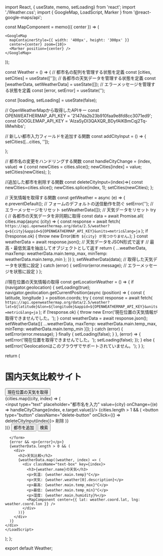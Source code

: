 import React, { useState, memo, setLoading} from 'react';
import './Weather.css';
import { GoogleMap, LoadScript, Marker } from '@react-google-maps/api';

const MapComponent = memo(({ center }) => (
  
    <GoogleMap
      mapContainerStyle={{ width: '400px', height: '300px' }}
      center={center} zoom={10}>
      <Marker position={center} />
    </GoogleMap>
  
));

const Weather = () => {
  // 都市名の配列を管理する状態を定義
  const [cities, setCities] = useState(['']);
  // 各都市の天気データを管理する状態を定義
  const [weatherData, setWeatherData] = useState([]);
  // エラーメッセージを管理する状態を定義
  const [error, setError] = useState('');
  
  const [loading, setLoading] = useState(false);

  // OpenWeatherMapから取得したAPIキー
  const OPENWEATHERMAP_API_KEY = '2147da2b23b910faa9e8fd8cc3071ed9';
  const GOOGLEMAP_API_KEY = 'AIzaSyDI3QAXQR_BDyfAlKBmCqj2Tq-liMwhibs';

  // 新しい都市入力フィールドを追加する関数
  const addCityInput = () => {
    setCities([...cities, '']);
    
  };

// 都市名の変更をハンドリングする関数
const handleCityChange = (index, value) => {
  const newCities = cities.slice();
  newCities[index] = value;
  setCities(newCities);
};

//追加した都市を削除する関数
 const deleteCityInput=(index)=>{
  const newCities=cities.slice();
  newCities.splice(index, 1);
  setCities(newCities);
 };


  // 天気情報を取得する関数
  const getWeather = async (e) => {
    e.preventDefault(); // フォームのデフォルトの送信動作を防ぐ
    setError(''); // エラーメッセージをリセット
    setWeatherData([]); // 天気データをリセット
    try {
      // 各都市の天気データを非同期に取得
      const data = await Promise.all(
        cities.map(async (city) => {
          const response = await fetch(
            `https://api.openweathermap.org/data/2.5/weather?q=${city}&appid=${OPENWEATHERMAP_API_KEY}&units=metric&lang=ja`
          );
          if (!response.ok) {
            throw new Error(`都市 ${city} が見つかりません。`);
          }
          const weatherData = await response.json(); // 天気データをJSON形式で返す
          // 最高・最低気温を抽出してオブジェクトとして返す
        return {
          ...weatherData,
          maxTemp: weatherData.main.temp_max,
          minTemp: weatherData.main.temp_min
        };
        })
      );
      setWeatherData(data); // 取得した天気データを状態に設定
    } catch (error) {
      setError(error.message); // エラーメッセージを状態に設定
    }
  };

  //現在位置の天気情報の取得
  const getLocationWeather = () => {
    if (navigator.geolocation) {
      setLoading(true);
      navigator.geolocation.getCurrentPosition(async (position) => {
        const { latitude, longitude } = position.coords;
        try {
          const response = await fetch(
            `https://api.openweathermap.org/data/2.5/weather?lat=${latitude}&lon=${longitude}&appid=${OPENWEATHERMAP_API_KEY}&units=metric&lang=ja`
          );
          if (!response.ok) {
            throw new Error('現在位置の天気情報が取得できませんでした。');
          }
          const weatherData = await response.json();
          setWeatherData([{
            ...weatherData,
            maxTemp: weatherData.main.temp_max,
            minTemp: weatherData.main.temp_min
          }]);
        } catch (error) {
          setError(error.message);
        } finally {
          setLoading(false);
        }
      }, (error) => {
        setError('現在位置を取得できませんでした。');
        setLoading(false);
      });
    } else {
      setError('Geolocationはこのブラウザでサポートされていません。');
    }
  };


  return (
    <LoadScript googleMapsApiKey='AIzaSyDI3QAXQR_BDyfAlKBmCqj2Tq-liMwhibs'>
    <div>
      <h1>国内天気比較サイト</h1>
      <button onClick={getLocationWeather}>現在位置の天気を取得</button>
      <form onSubmit={getWeather}>
        {cities.map((city, index) => (
          <div key={index}>
            <input
              type="text"
              placeholder="都市名を入力"
              value={city}
              onChange={(e) => handleCityChange(index, e.target.value)}/>
            {cities.length > 1 && (
              <button
                type="button"
                className="delete-button"
                onClick={() => deleteCityInput(index)}>
                削除
              </button>
            )}
          </div>
        ))}
        <button type="button" onClick={addCityInput}>都市を追加</button>
        <button type="submit">検索</button>
        
      </form>
      {error && <p>{error}</p>}
      {weatherData.length > 0 && (
        <div>
          <h2>天気比較</h2>
          {weatherData.map((weather, index) => (
            <div className="text-box" key={index}>
              <h3>{weather.name}の天気</h3>
              <p>気温: {weather.main.temp}°C</p>
              <p>天気: {weather.weather[0].description}</p>
              <p>最高: {weather.main.temp_max}°C</p>
              <p>最低: {weather.main.temp_min}°C</p>
              <p>湿度: {weather.main.humidity}%</p>
              <MapComponent center={{ lat: weather.coord.lat, lng: weather.coord.lon }} />
            </div>
          ))}
        </div>
      )}
    </div>
    </LoadScript>
  );
};

export default Weather;
